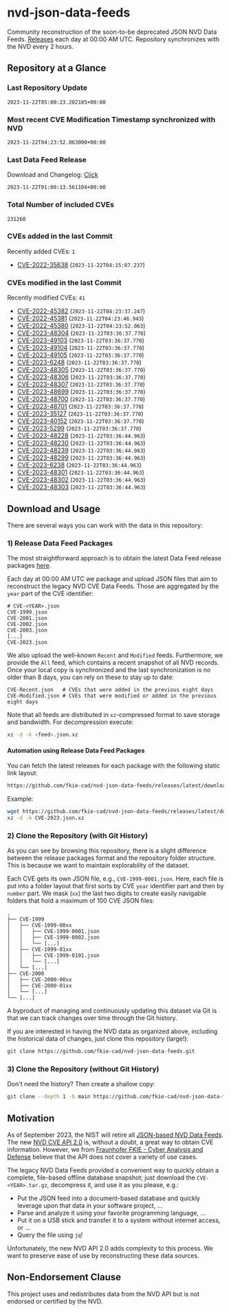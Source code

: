 # nvd-json-data-feeds

Community reconstruction of the soon-to-be deprecated JSON NVD Data Feeds. 
[Releases](https://github.com/fkie-cad/nvd-json-data-feeds/releases/latest) each day at 00:00 AM UTC.
Repository synchronizes with the NVD every 2 hours.

## Repository at a Glance

### Last Repository Update

```plain
2023-11-22T05:00:23.202185+00:00
```

### Most recent CVE Modification Timestamp synchronized with NVD

```plain
2023-11-22T04:23:52.063000+00:00
```

### Last Data Feed Release

Download and Changelog: [Click](https://github.com/fkie-cad/nvd-json-data-feeds/releases/latest)

```plain
2023-11-22T01:00:13.561104+00:00
```

### Total Number of included CVEs

```plain
231260
```

### CVEs added in the last Commit

Recently added CVEs: `1`

* [CVE-2022-35638](CVE-2022/CVE-2022-356xx/CVE-2022-35638.json) (`2023-11-22T04:15:07.237`)


### CVEs modified in the last Commit

Recently modified CVEs: `41`

* [CVE-2022-45382](CVE-2022/CVE-2022-453xx/CVE-2022-45382.json) (`2023-11-22T04:23:37.247`)
* [CVE-2022-45381](CVE-2022/CVE-2022-453xx/CVE-2022-45381.json) (`2023-11-22T04:23:46.943`)
* [CVE-2022-45380](CVE-2022/CVE-2022-453xx/CVE-2022-45380.json) (`2023-11-22T04:23:52.063`)
* [CVE-2023-48304](CVE-2023/CVE-2023-483xx/CVE-2023-48304.json) (`2023-11-22T03:36:37.770`)
* [CVE-2023-49103](CVE-2023/CVE-2023-491xx/CVE-2023-49103.json) (`2023-11-22T03:36:37.770`)
* [CVE-2023-49104](CVE-2023/CVE-2023-491xx/CVE-2023-49104.json) (`2023-11-22T03:36:37.770`)
* [CVE-2023-49105](CVE-2023/CVE-2023-491xx/CVE-2023-49105.json) (`2023-11-22T03:36:37.770`)
* [CVE-2023-6248](CVE-2023/CVE-2023-62xx/CVE-2023-6248.json) (`2023-11-22T03:36:37.770`)
* [CVE-2023-48305](CVE-2023/CVE-2023-483xx/CVE-2023-48305.json) (`2023-11-22T03:36:37.770`)
* [CVE-2023-48306](CVE-2023/CVE-2023-483xx/CVE-2023-48306.json) (`2023-11-22T03:36:37.770`)
* [CVE-2023-48307](CVE-2023/CVE-2023-483xx/CVE-2023-48307.json) (`2023-11-22T03:36:37.770`)
* [CVE-2023-48699](CVE-2023/CVE-2023-486xx/CVE-2023-48699.json) (`2023-11-22T03:36:37.770`)
* [CVE-2023-48700](CVE-2023/CVE-2023-487xx/CVE-2023-48700.json) (`2023-11-22T03:36:37.770`)
* [CVE-2023-48701](CVE-2023/CVE-2023-487xx/CVE-2023-48701.json) (`2023-11-22T03:36:37.770`)
* [CVE-2023-35127](CVE-2023/CVE-2023-351xx/CVE-2023-35127.json) (`2023-11-22T03:36:37.770`)
* [CVE-2023-40152](CVE-2023/CVE-2023-401xx/CVE-2023-40152.json) (`2023-11-22T03:36:37.770`)
* [CVE-2023-5299](CVE-2023/CVE-2023-52xx/CVE-2023-5299.json) (`2023-11-22T03:36:37.770`)
* [CVE-2023-48228](CVE-2023/CVE-2023-482xx/CVE-2023-48228.json) (`2023-11-22T03:36:44.963`)
* [CVE-2023-48230](CVE-2023/CVE-2023-482xx/CVE-2023-48230.json) (`2023-11-22T03:36:44.963`)
* [CVE-2023-48239](CVE-2023/CVE-2023-482xx/CVE-2023-48239.json) (`2023-11-22T03:36:44.963`)
* [CVE-2023-48299](CVE-2023/CVE-2023-482xx/CVE-2023-48299.json) (`2023-11-22T03:36:44.963`)
* [CVE-2023-6238](CVE-2023/CVE-2023-62xx/CVE-2023-6238.json) (`2023-11-22T03:36:44.963`)
* [CVE-2023-48301](CVE-2023/CVE-2023-483xx/CVE-2023-48301.json) (`2023-11-22T03:36:44.963`)
* [CVE-2023-48302](CVE-2023/CVE-2023-483xx/CVE-2023-48302.json) (`2023-11-22T03:36:44.963`)
* [CVE-2023-48303](CVE-2023/CVE-2023-483xx/CVE-2023-48303.json) (`2023-11-22T03:36:44.963`)


## Download and Usage

There are several ways you can work with the data in this repository:

### 1) Release Data Feed Packages

The most straightforward approach is to obtain the latest Data Feed release packages [here](https://github.com/fkie-cad/nvd-json-data-feeds/releases/latest).

Each day at 00:00 AM UTC we package and upload JSON files that aim to reconstruct the legacy NVD CVE Data Feeds.
Those are aggregated by the `year` part of the CVE identifier:

```
# CVE-<YEAR>.json
CVE-1999.json
CVE-2001.json
CVE-2002.json
CVE-2003.json
[...]
CVE-2023.json
```

We also upload the well-known `Recent` and `Modified` feeds.
Furthermore, we provide the `All` feed, which contains a recent snapshot of all NVD records.
Once your local copy is synchronized and the last synchronization is no older than 8 days, you can rely on these to stay up to date:

```plain
CVE-Recent.json   # CVEs that were added in the previous eight days
CVE-Modified.json # CVEs that were modified or added in the previous eight days
```

Note that all feeds are distributed in `xz`-compressed format to save storage and bandwidth.
For decompression execute:

```sh
xz -d -k <feed>.json.xz
```


#### Automation using Release Data Feed Packages

You can fetch the latest releases for each package with the following static link layout:

```sh
https://github.com/fkie-cad/nvd-json-data-feeds/releases/latest/download/CVE-<YEAR>.json.xz
```

Example:

```sh
wget https://github.com/fkie-cad/nvd-json-data-feeds/releases/latest/download/CVE-2023.json.xz
xz -d -k CVE-2023.json.xz
```

### 2) Clone the Repository (with Git History)

As you can see by browsing this repository, there is a slight difference between the release packages format and the repository folder structure.
This is because we want to maintain explorability of the dataset.

Each CVE gets its own JSON file, e.g., `CVE-1999-0001.json`.
Here, each file is put into a folder layout that first sorts by CVE `year` identifier part and then by `number` part.
We mask (`xx`) the last two digits to create easily navigable folders that hold a maximum of 100 CVE JSON files:

```plain
.
├── CVE-1999
│   ├── CVE-1999-00xx
│   │   ├── CVE-1999-0001.json
│   │   ├── CVE-1999-0002.json
│   │   └── [...]
│   ├── CVE-1999-01xx
│   │   ├── CVE-1999-0101.json
│   │   └── [...]
│   └── [...]
├── CVE-2000
│   ├── CVE-2000-00xx
│   ├── CVE-2000-01xx
│   └── [...]
└── [...]
```

A byproduct of managing and continuously updating this dataset via Git is that we can track changes over time through the Git history.

If you are interested in having the NVD data as organized above, including the historical data of changes, just clone this repository (large!):

```sh
git clone https://github.com/fkie-cad/nvd-json-data-feeds.git
```

### 3) Clone the Repository (without Git History)

Don't need the history? Then create a shallow copy:

```sh
git clone --depth 1 -b main https://github.com/fkie-cad/nvd-json-data-feeds.git
```

## Motivation

As of September 2023, the NIST will retire all [JSON-based NVD Data Feeds](https://nvd.nist.gov/vuln/data-feeds#divRetirementBanner-1).
The new [NVD CVE API 2.0](https://nvd.nist.gov/developers/vulnerabilities) is, without a doubt, a great way to obtain CVE information.
However, we from [Fraunhofer FKIE - Cyber Analysis and Defense](https://www.fkie.fraunhofer.de/en/departments/cad.html) believe that the API does not cover a variety of use cases.

The legacy NVD Data Feeds provided a convenient way to quickly obtain a complete, file-based offline database snapshot; just download the `CVE-<YEAR>.tar.gz`, decompress it, and use it as you please, e.g.:

* Put the JSON feed into a document-based database and quickly leverage upon that data in your software project, ...
* Parse and analyze it using your favorite programming language, ...
* Put it on a USB stick and transfer it to a system without internet access, or ...
* Query the file using `jq`!

Unfortunately, the new NVD API 2.0 adds complexity to this process.
We want to preserve ease of use by reconstructing these data sources.

## Non-Endorsement Clause

This project uses and redistributes data from the NVD API but is not endorsed or certified by the NVD.
